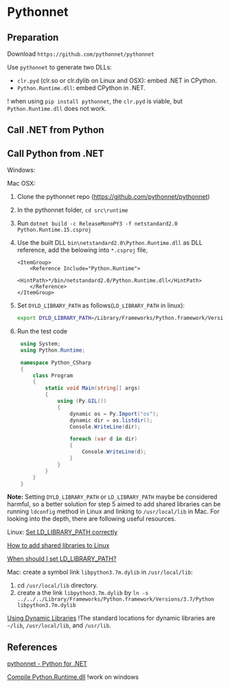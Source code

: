 # Pythonnet

## Preparation

Download `https://github.com/pythonnet/pythonnet`

Use `pythonnet` to generate two DLLs:

- `clr.pyd` (clr.so or clr.dylib on Linux and OSX): embed .NET in CPython.
- `Python.Runtime.dll`: embed CPython in .NET.

! when using `pip install pythonnet`, the `clr.pyd` is viable, but `Python.Runtime.dll` does not work.

## Call .NET from Python

## Call Python from .NET

Windows:

Mac OSX:

1. Clone the pythonnet repo (https://github.com/pythonnet/pythonnet)
2. In the pythonnet folder, `cd src\runtime`
3. Run `dotnet build -c ReleaseMonoPY3 -f netstandard2.0 Python.Runtime.15.csproj`
4. Use the built DLL `bin\netstandard2.0\Python.Runtime.dll` as DLL reference, add the belowing into `*.csproj` file,

   ```csproj
   <ItemGroup>
       <Reference Include="Python.Runtime">
           <HintPath>*/bin/netstandard2.0/Python.Runtime.dll</HintPath>
       </Reference>
   </ItemGroup>
   ```

5. Set `DYLD_LIBRARY_PATH` as follows(`LD_LIBRARY_PATH` in linux):

   ```sh
   export DYLD_LIBRARY_PATH=/Library/Frameworks/Python.framework/Versions/3.7/lib
   ```

6. Run the test code

   ```c#
    using System;
    using Python.Runtime;

    namespace Python_CSharp
    {
        class Program
        {
            static void Main(string[] args)
            {
                using (Py.GIL())
                {
                    dynamic os = Py.Import("os");
                    dynamic dir = os.listdir();
                    Console.WriteLine(dir);

                    foreach (var d in dir)
                    {
                        Console.WriteLine(d);
                    }
                }
            }
        }
    }
   ```

**Note:**
Setting `DYLD_LIBRARY_PATH` or `LD_LIBRARY_PATH` maybe be considered harmful, so a better solution for step 5 aimed to add shared libraries can be running `ldconfig` method in Linux and linking to `/usr/local/lib` in Mac. For looking into the depth, there are following useful resources.

Linux:
[Set LD_LIBRARY_PATH correctly](https://unix.stackexchange.com/questions/462755/set-ld-library-path-correctly)

[How to add shared libraries to Linux](https://blog.andrewbeacock.com/2007/10/how-to-add-shared-libraries-to-linuxs.html)

[When should I set LD_LIBRARY_PATH?](http://linuxmafia.com/faq/Admin/ld-lib-path.html)

Mac:
create a symbol link `libpython3.7m.dylib` in `/usr/local/lib`:

1. cd `/usr/local/lib` directory.
2. create a the link `libpython3.7m.dylib` by `ln -s ../../../Library/Frameworks/Python.framework/Versions/3.7/Python libpython3.7m.dylib`

[Using Dynamic Libraries](https://developer.apple.com/library/archive/documentation/DeveloperTools/Conceptual/DynamicLibraries/100-Articles/UsingDynamicLibraries.html) !The standard locations for dynamic libraries are `~/lib`, `/usr/local/lib`, and `/usr/lib`.

## References

[pythonnet - Python for .NET](https://github.com/pythonnet/pythonnet)

[Compile Python.Runtime.dll](https://stackoverflow.com/questions/53628176/call-python-script-from-net-core-using-pythonnet/56085756#56085756) !work on windows
